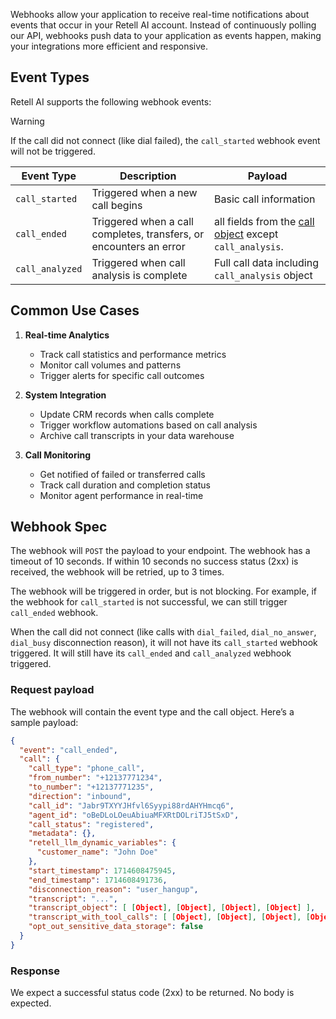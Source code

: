 Webhooks allow your application to receive real-time notifications about events that occur in your Retell AI account. Instead of continuously polling our API, webhooks push data to your application as events happen, making your integrations more efficient and responsive.

## Event Types

Retell AI supports the following webhook events:

> [!WARNING]  
> If the call did not connect (like dial failed), the `call_started` webhook event will not be triggered.

| Event Type      | Description                                                        | Payload                                                                                                      |
| --------------- | ------------------------------------------------------------------ | ------------------------------------------------------------------------------------------------------------ |
| `call_started`  | Triggered when a new call begins                                   | Basic call information                                                                                       |
| `call_ended`    | Triggered when a call completes, transfers, or encounters an error | all fields from the [call object](https://docs.retellai.com/api-references/get-call) except `call_analysis`. |
| `call_analyzed` | Triggered when call analysis is complete                           | Full call data including `call_analysis` object                                                              |

## Common Use Cases

1. **Real-time Analytics**
    
    - Track call statistics and performance metrics
    - Monitor call volumes and patterns
    - Trigger alerts for specific call outcomes
2. **System Integration**
    
    - Update CRM records when calls complete
    - Trigger workflow automations based on call analysis
    - Archive call transcripts in your data warehouse
3. **Call Monitoring**
    
    - Get notified of failed or transferred calls
    - Track call duration and completion status
    - Monitor agent performance in real-time

## Webhook Spec

The webhook will `POST` the payload to your endpoint. The webhook has a timeout of 10 seconds. If within 10 seconds no success status (2xx) is received, the webhook will be retried, up to 3 times.

The webhook will be triggered in order, but is not blocking. For example, if the webhook for `call_started` is not successful, we can still trigger `call_ended` webhook.

When the call did not connect (like calls with `dial_failed`, `dial_no_answer`, `dial_busy` disconnection reason), it will not have its `call_started` webhook triggered. It will still have its `call_ended` and `call_analyzed` webhook triggered.

### Request payload

The webhook will contain the event type and the call object. Here’s a sample payload:

```json
{
  "event": "call_ended",
  "call": {
    "call_type": "phone_call",
    "from_number": "+12137771234",
    "to_number": "+12137771235",
    "direction": "inbound",
    "call_id": "Jabr9TXYYJHfvl6Syypi88rdAHYHmcq6",
    "agent_id": "oBeDLoLOeuAbiuaMFXRtDOLriTJ5tSxD",
    "call_status": "registered",
    "metadata": {},
    "retell_llm_dynamic_variables": {
      "customer_name": "John Doe"
    },
    "start_timestamp": 1714608475945,
    "end_timestamp": 1714608491736,
    "disconnection_reason": "user_hangup",
    "transcript": "...",
    "transcript_object": [ [Object], [Object], [Object], [Object] ],
    "transcript_with_tool_calls": [ [Object], [Object], [Object], [Object] ],
    "opt_out_sensitive_data_storage": false
  }
}
```

### Response

We expect a successful status code (2xx) to be returned. No body is expected.



